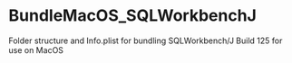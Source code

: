 # BundleMacOS_SQLWorkbenchJ
Folder structure and Info.plist for bundling SQLWorkbench/J Build 125 for use on MacOS 
